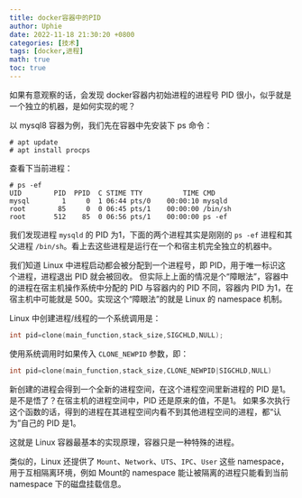```yaml
---
title: docker容器中的PID
author: Uphie
date: 2022-11-18 21:30:20 +0800
categories: [技术]
tags: [docker,进程]
math: true
toc: true
---
```

如果有意观察的话，会发现 docker容器内初始进程的进程号 PID 很小，似乎就是一个独立的机器，是如何实现的呢？

以 mysql8 容器为例，我们先在容器中先安装下 ps 命令：
```cosole
# apt update
# apt install procps
```

查看下当前进程：
```console
# ps -ef
UID        PID  PPID  C STIME TTY          TIME CMD
mysql        1     0  1 06:44 pts/0    00:00:10 mysqld
root        85     0  0 06:45 pts/1    00:00:00 /bin/sh
root       512    85  0 06:56 pts/1    00:00:00 ps -ef
```

我们发现进程 `mysqld` 的 PID 为1，下面的两个进程其实是刚刚的 `ps -ef` 进程和其父进程 `/bin/sh`。看上去这些进程是运行在一个和宿主机完全独立的机器中。

我们知道 Linux 中进程启动都会被分配到一个进程号，即 PID，用于唯一标识这个进程，进程退出 PID 就会被回收。 但实际上上面的情况是个“障眼法”，容器中的进程在宿主机操作系统中分配的 PID 与容器内的 PID 不同，容器内 PID 为1，在宿主机中可能就是 500。实现这个“障眼法”的就是 Linux 的 namespace 机制。

Linux 中创建进程/线程的一个系统调用是：
```C
int pid=clone(main_function,stack_size,SIGCHLD,NULL);
```
使用系统调用时如果传入 `CLONE_NEWPID` 参数，即：
```C
int pid=clone(main_function,stack_size,CLONE_NEWPID|SIGCHLD,NULL)
```
新创建的进程会得到一个全新的进程空间，在这个进程空间里新进程的 PID 是1。是不是悟了？在宿主机的进程空间中，PID 还是原来的值，不是1。
如果多次执行这个函数的话，得到的进程在其进程空间内看不到其他进程空间的进程，都“认为”自己的 PID 是1。

这就是 Linux 容器最基本的实现原理，容器只是一种特殊的进程。

类似的，Linux 还提供了 `Mount`、`Network`、`UTS`、`IPC`、`User` 这些 namespace，用于互相隔离环境，例如 Mount的 namespace 能让被隔离的进程只能看到当前 namespace 下的磁盘挂载信息。
